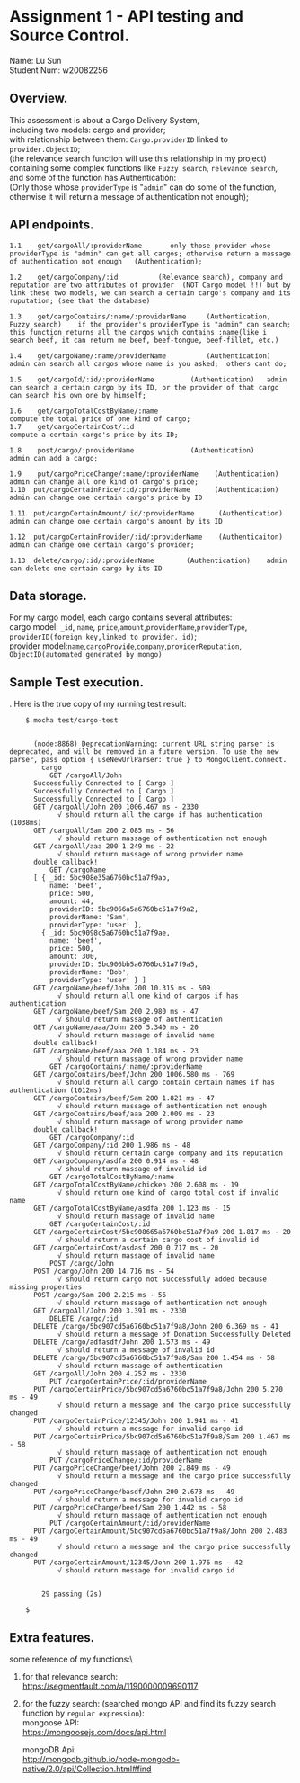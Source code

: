 # Assignment 1 - API testing and Source Control.

Name: Lu Sun            
Student Num: w20082256

## Overview.
This assessment is about a Cargo Delivery System, \
including two models: cargo and provider;\
with relationship between them: `Cargo.providerID` linked to `provider.ObjectID`;\
(the relevance search function will use this relationship in my project)\
containing some complex functions like `Fuzzy search`, `relevance search`,\
and some of the function has Authentication:\
(Only those whose `providerType` is "`admin`" can do some of the function,\
 otherwise it will return a message of authentication not enough);

## API endpoints.
    1.1    get/cargoAll/:providerName		only those provider whose providerType is "admin" can get all cargos; otherwise return a massage of authentication not enough	(Authentication);
 
 	1.2    get/cargoCompany/:id			 (Relevance search), company and reputation are two attributes of provider  (NOT Cargo model !!) but by link these two models, we can search a certain cargo's company and its ruputation; (see that the database)
 
 	1.3    get/cargoContains/:name/:providerName	 (Authentication, Fuzzy search)    if the provider's providerType is "admin" can search;  this function returns all the cargos which contains :name(like i search beef, it can return me beef, beef-tongue, beef-fillet, etc.)
 
 	1.4    get/cargoName/:name/providerName	         (Authentication)	admin can search all cargos whose name is you asked;  others cant do;
 
 	1.5    get/cargoId/:id/:providerName		 (Authentication)	admin can search a certain cargo by its ID, or the provider of that cargo can search his own one by himself;
 
 	1.6    get/cargoTotalCostByName/:name	                                compute the total price of one kind of cargo;
 	1.7    get/cargoCertainCost/:id		                                compute a certain cargo's price by its ID;
 
 	1.8    post/cargo/:providerName		         (Authentication)	          admin can add a cargo;
 	
 	1.9    put/cargoPriceChange/:name/:providerName	   (Authentication)	admin can change all one kind of cargo's price;
 	1.10  put/cargoCertainPrice/:id/:providerName      (Authentication)	admin can change one certain cargo's price by ID
 
 	1.11  put/cargoCertainAmount/:id/:providerName		(Authentication)	admin can change one certain cargo's amount by its ID
 	
 	1.12  put/cargoCertainProvider/:id/:providerName	(Authenticaiton)	admin can change one certain cargo's provider; 
 
 	1.13  delete/cargo/:id/:providerName		(Authentication)	admin can delete one certain cargo by its ID

## Data storage.
For my cargo model, each cargo contains several attributes:\
cargo model: `_id`, `name`, `price`,`amount`,`providerName`,`providerType`,\
`providerID(foreign key,linked to provider._id)`;\
provider model:`name`,`cargoProvide`,`company`,`providerReputation`,\
`ObjectID(automated generated by mongo)`


## Sample Test execution.
. Here is the true copy of my running test result:

        $ mocha test/cargo-test
          
          
          (node:8868) DeprecationWarning: current URL string parser is deprecated, and will be removed in a future version. To use the new parser, pass option { useNewUrlParser: true } to MongoClient.connect.
            cargo
              GET /cargoAll/John
          Successfully Connected to [ Cargo ]
          Successfully Connected to [ Cargo ]
          Successfully Connected to [ Cargo ]
          GET /cargoAll/John 200 1006.467 ms - 2330
                √ should return all the cargo if has authentication (1038ms)
          GET /cargoAll/Sam 200 2.085 ms - 56
                √ should return massage of authentication not enough
          GET /cargoAll/aaa 200 1.249 ms - 22
                √ should return massage of wrong provider name
          double callback!
              GET /cargoName
          [ { _id: 5bc908e35a6760bc51a7f9ab,
              name: 'beef',
              price: 500,
              amount: 44,
              providerID: 5bc9066a5a6760bc51a7f9a2,
              providerName: 'Sam',
              providerType: 'user' },
            { _id: 5bc9098c5a6760bc51a7f9ae,
              name: 'beef',
              price: 500,
              amount: 300,
              providerID: 5bc906bb5a6760bc51a7f9a5,
              providerName: 'Bob',
              providerType: 'user' } ]
          GET /cargoName/beef/John 200 10.315 ms - 509
                √ should return all one kind of cargos if has authentication
          GET /cargoName/beef/Sam 200 2.980 ms - 47
                √ should return massage of authentication
          GET /cargoName/aaa/John 200 5.340 ms - 20
                √ should return massage of invalid name
          double callback!
          GET /cargoName/beef/aaa 200 1.184 ms - 23
                √ should return massage of wrong provider name
              GET /cargoContains/:name/:providerName
          GET /cargoContains/beef/John 200 1006.580 ms - 769
                √ should return all cargo contain certain names if has authentication (1012ms)
          GET /cargoContains/beef/Sam 200 1.821 ms - 47
                √ should return massage of authentication not enough
          GET /cargoContains/beef/aaa 200 2.009 ms - 23
                √ should return massage of wrong provider name
          double callback!
              GET /cargoCompany/:id
          GET /cargoCompany/:id 200 1.986 ms - 48
                √ should return certain cargo company and its reputation
          GET /cargoCompany/asdfa 200 0.914 ms - 48
                √ should return massage of invalid id
              GET /cargoTotalCostByName/:name
          GET /cargoTotalCostByName/chicken 200 2.608 ms - 19
                √ should return one kind of cargo total cost if invalid name
          GET /cargoTotalCostByName/asdfa 200 1.123 ms - 15
                √ should return massage of invalid name
              GET /cargoCertainCost/:id
          GET /cargoCertainCost/5bc908665a6760bc51a7f9a9 200 1.817 ms - 20
                √ should return a certain cargo cost of invalid id
          GET /cargoCertainCost/asdasf 200 0.717 ms - 20
                √ should return massage of invalid name
              POST /cargo/John
          POST /cargo/John 200 14.716 ms - 54
                √ should return cargo not successfully added because missing properties
          POST /cargo/Sam 200 2.215 ms - 56
                √ should return massage of authentication not enough
          GET /cargoAll/John 200 3.391 ms - 2330
              DELETE /cargo/:id
          DELETE /cargo/5bc907cd5a6760bc51a7f9a8/John 200 6.369 ms - 41
                √ should return a message of Donation Successfully Deleted
          DELETE /cargo/adfasdf/John 200 1.573 ms - 49
                √ should return a message of invalid id
          DELETE /cargo/5bc907cd5a6760bc51a7f9a8/Sam 200 1.454 ms - 58
                √ should return massage of authentication
          GET /cargoAll/John 200 4.252 ms - 2330
              PUT /cargoCertainPrice/:id/providerName
          PUT /cargoCertainPrice/5bc907cd5a6760bc51a7f9a8/John 200 5.270 ms - 49
                √ should return a message and the cargo price successfully changed
          PUT /cargoCertainPrice/12345/John 200 1.941 ms - 41
                √ should return a message for invalid cargo id
          PUT /cargoCertainPrice/5bc907cd5a6760bc51a7f9a8/Sam 200 1.467 ms - 58
                √ should return massage of authentication not enough
              PUT /cargoPriceChange/:id/providerName
          PUT /cargoPriceChange/beef/John 200 2.849 ms - 49
                √ should return a message and the cargo price successfully changed
          PUT /cargoPriceChange/basdf/John 200 2.673 ms - 49
                √ should return a message for invalid cargo id
          PUT /cargoPriceChange/beef/Sam 200 1.442 ms - 58
                √ should return massage of authentication not enough
              PUT /cargoCertainAmount/:id/providerName
          PUT /cargoCertainAmount/5bc907cd5a6760bc51a7f9a8/John 200 2.483 ms - 49
                √ should return a message and the cargo price successfully changed
          PUT /cargoCertainAmount/12345/John 200 1.976 ms - 42
                √ should return message for invalid cargo id
          
          
            29 passing (2s)

        $



## Extra features.
some reference of my functions:\
1. for that relevance search: 
		https://segmentfault.com/a/1190000009690117

2. for the fuzzy search: (searched mongo API and find its fuzzy search function by `regular expression`):		
		mongoose  API:\
		         https://mongoosejs.com/docs/api.html 
		
	mongoDB  Api:\
		  http://mongodb.github.io/node-mongodb-native/2.0/api/Collection.html#find

